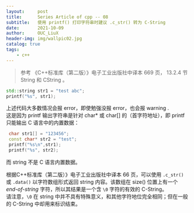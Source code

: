 ```yaml
---
layout:     post
title:      Series Article of cpp -- 08
subtitle:   使用 printf() 打印字符串时建议 .c_str() 转为 C-String        
date:       2021-10-09
author:     OUC_LiuX
header-img: img/wallpic02.jpg
catalog: true
tags:     
    - c++     
---     
```

> 参考 《C++标准库（第二版）》电子工业出版社中译本 669 页， 13.2.4 节 String 和 CString 。          
         
```c++       
std::string str1 = "test abc";
printf("%s", str1);
```          
上述代码大多数情况会报 error，即使勉强没报 error，也会报 warning .           
这是因为 printf 输出字符串是针对 char* 或 char[] 的（首字符地址），即 printf 只能输出 C 语言中的内置数据：           
```c++           
 char str1[] = "123456";
 const char* str2 = "test";
 printf("%s\n",str1);
 printf("%s", str2);
```          
而 string 不是 C 语言内置数据。          

根据C++标准库（第二版）》电子工业出版社中译本 66 页，可以使用 `.c_str()` 或 `.data()` 以字符数组形式返回 string 内容。该数组在 size() 位置上有一个 *end-of-string* 字符，所以其结果是一个含 `\0` 字符的有效的 C-String。       
请注意，`\0` 在 string 中并不具有特殊意义，和其他字符地位完全相同；但在一般的 C-String 中却用来标识结束。                   